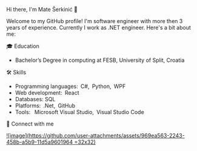 Hi there, I'm Mate Šerkinić 👋

Welcome to my GitHub profile! I'm software engineer with more then 3 years of experience. 
Currently I work as .NET engineer. Here's a bit about me:

🎓 Education
  
  - Bachelor’s Degree in computing at FESB, University of Split, Croatia

🛠️ Skills

  - Programming languages: C#, Python, WPF
  - Web development: React
  - Databases: SQL
  - Platforms: .Net, GitHub
  - Tools:  Microsoft Visual Studio, Visual Studio Code

💬 Connect with me

[![image](https://github.com/user-attachments/assets/969ea563-2243-458b-a5b9-11d5a9601964 =32x32)][1]

[1]: https://www.linkedin.com/in/mate-%C5%A1erkini%C4%87-a73124253?lipi=urn%3Ali%3Apage%3Ad_flagship3_profile_view_base_contact_details%3BaGezt1eZQe%2B2bei%2FlCRn%2Bw%3D%3D
